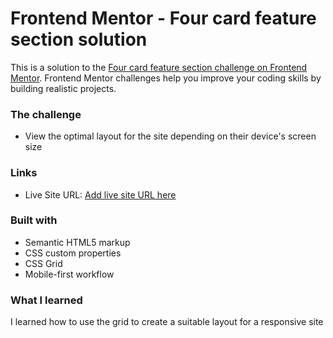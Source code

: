 # Frontend Mentor - Four card feature section solution

This is a solution to the [Four card feature section challenge on Frontend Mentor](https://www.frontendmentor.io/challenges/four-card-feature-section-weK1eFYK). Frontend Mentor challenges help you improve your coding skills by building realistic projects. 

### The challenge

- View the optimal layout for the site depending on their device's screen size


### Links

- Live Site URL: [Add live site URL here](https://sadafes.github.io/FourCard/)


### Built with

- Semantic HTML5 markup
- CSS custom properties
- CSS Grid
- Mobile-first workflow


### What I learned

I learned how to use the grid to create a suitable layout for a responsive site
